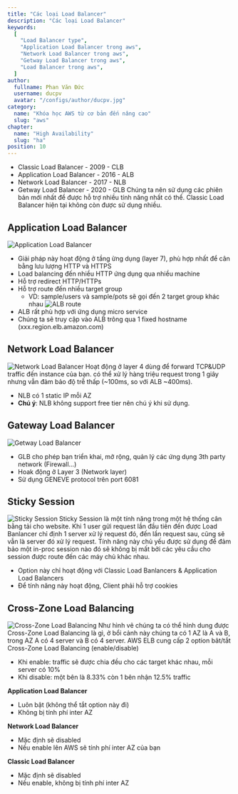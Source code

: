 ```yaml
---
title: "Các loại Load Balancer"
description: "Các loại Load Balancer"
keywords:
  [
    "Load Balancer type",
    "Application Load Balancer trong aws",
    "Network Load Balancer trong aws",
    "Getway Load Balancer trong aws",
    "Load Balancer trong aws",
  ]
author:
  fullname: Phan Văn Đức
  username: ducpv
  avatar: "/configs/author/ducpv.jpg"
category:
  name: "Khóa học AWS từ cơ bản đến nâng cao"
  slug: "aws"
chapter:
  name: "High Availability"
  slug: "ha"
position: 10
---
```


- Classic Load Balancer - 2009 - CLB
- Application Load Balancer - 2016 - ALB
- Network Load Balancer - 2017 - NLB
- Getway Load Balancer - 2020 - GLB Chúng ta nên sử dụng các phiên bản mới nhất để được hỗ trợ nhiều tính năng nhất có thể. Classic Load Balancer hiện tại không còn được sử dụng nhiều.

## Application Load Balancer

![Application Load Balancer](https://d1.awsstatic.com/Digital%20Marketing/House/1up/products/elb/Product-Page-Diagram_Elastic-Load-Balancing_ALB_HIW%402x.cb3ce6cfd5dd549c99645ed51eef9e8be8a27aa3.png)

- Giải pháp này hoạt động ở tầng ừng dụng (layer 7), phù hợp nhất để cân bằng lưu lượng HTTP và HTTPS
- Load balancing đến nhiều HTTP ứng dụng qua nhiều machine
- Hỗ trợ redirect HTTP/HTTPs
- Hỗ trợ route đến nhiều target group
  - VD: sample/users và sample/pots sẽ gọi đến 2 target group khác nhau ![ALB route](https://fitdevops.in/wp-content/uploads/Screenshot-from-2020-02-24-22-22-40.png)
- ALB rất phù hợp với ứng dụng micro service
- Chúng ta sẽ truy cập vào ALB trông qua 1 fixed hostname (xxx.region.elb.amazon.com)

## Network Load Balancer

![Network Load Balancer](https://d1.awsstatic.com/Digital%20Marketing/House/1up/products/elb/Product-Page-Diagram_Elastic-Load-Balancing_NLB_HIW%402x.2f8ded8b565042980c4ad5f8ec57d6b2fafe54ba.png) Hoạt động ở layer 4 dùng để forward TCP&UDP traffic đến instance của bạn. có thể xử lý hàng triệu request trong 1 giây nhưng vẫn đảm bảo độ trễ thấp (~100ms, so với ALB ~400ms).

- NLB có 1 static IP mỗi AZ
- **Chú ý**: NLB không support free tier nên chú ý khi sử dụng.

## Gateway Load Balancer

![Getway Load Balancer](https://d1.awsstatic.com/Digital%20Marketing/House/1up/products/elb/Product-Page-Diagram_Elastic-Load-Balancing_GWLB_HIW%402x.58547db68b537b4aa4b0cdf7e593a6415d588a09.png)

- GLB cho phép bạn triển khai, mở rộng, quản lý các ứng dụng 3th party network (Firewall...)
- Hoak động ở Layer 3 (Network layer)
- Sử dụng GENEVE protocol trên port 6081

## Sticky Session

![Sticky Session](https://miro.medium.com/max/1400/1*3ep3GKsiel011VLGYig8Yg.png) Sticky Session là một tính năng trong một hệ thống cân bằng tải cho website. Khi 1 user gửi request lần đầu tiên đến được Load Banlancer chỉ định 1 server xử lý request đó, đến lần request sau, cũng sẽ vẫn là server đó xử lý request. Tính năng này chủ yếu được sử dụng để đảm bảo một in-proc session nào đó sẽ không bị mất bởi các yêu cầu cho session được route đến các máy chủ khác nhau.

- Option này chỉ hoạt động với Classic Load Banlancers & Application Load Balancers
- Để tính năng này hoạt động, Client phải hỗ trợ cookies

## Cross-Zone Load Balancing

![Cross-Zone Load Balancing](https://cloudacademy.com/wp-content/uploads/2019/08/Screen-Shot-2019-08-02-at-9.46.42-AM.png) Như hình vẽ chúng ta có thể hình dung được Cross-Zone Load Balancing là gì, ở bổi cảnh này chúng ta có 1 AZ là A và B, trong AZ A có 4 server và B có 4 server. AWS ELB cung cấp 2 option bât/tắt Cross-Zone Load Balancing (enable/disable)

- Khi enable: traffic sẽ được chia đều cho các target khác nhau, mỗi server có 10%
- Khi disable: một bên là 8.33% còn 1 bên nhận 12.5% traffic
<div class="note">
  <strong> Application Load Balancer </strong>
  <ul>
    <li>Luôn bật (không thể tắt option này đi)</li>
    <li>Không bị tính phí inter AZ</li>
  </ul>
  <strong> Network Load Balancer </strong>
  <ul>
    <li>Mặc định sẽ disabled</li>
    <li>Nếu enable lên AWS sẽ tính phí inter AZ của bạn</li>
  </ul>
  <strong> Classic Load Balancer </strong>
  <ul>
    <li>Mặc định sẽ disabled</li>
    <li>Nếu enable, không bị tính phí inter AZ</li>
  </ul>
</div>

